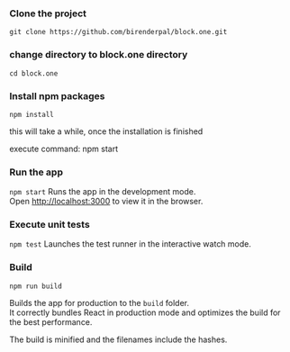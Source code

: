 ### Clone the project

`git clone https://github.com/birenderpal/block.one.git`

### change directory to block.one directory

`cd block.one`

### Install npm packages

`npm install`

this will take a while, once the installation is finished

execute command: npm start

### Run the app 
`npm start`
Runs the app in the development mode.<br />
Open [http://localhost:3000](http://localhost:3000) to view it in the browser.


### Execute unit tests
`npm test`
Launches the test runner in the interactive watch mode.<br />

### Build

`npm run build`

Builds the app for production to the `build` folder.<br />
It correctly bundles React in production mode and optimizes the build for the best performance.

The build is minified and the filenames include the hashes.<br />


